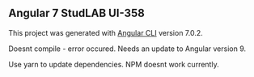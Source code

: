 ## Angular 7 StudLAB UI-358

This project was generated with [Angular CLI](https://github.com/angular/angular-cli) version 7.0.2.

Doesnt compile - error occured. Needs an update to Angular version 9.

Use yarn to update dependencies. NPM doesnt work currently.

